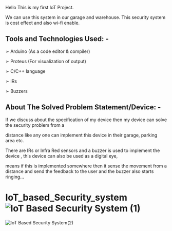 Hello 
This is my first IoT Project.

We can use this system in our garage and warehouse. This security system is cost effect and also wi-fi enable.

Tools and Technologies Used: - 
-------------------------------

➢ Arduino (As a code editor & compiler) 

➢ Proteus (For visualization of output) 

➢ C/C++ language 

➢ IRs

➢ Buzzers 


About The Solved Problem Statement/Device: - 
-----------------------------------------------------------

If we discuss about the specification of my device then my device can solve the security problem from a

distance like any one can implement this device in their garage, parking area etc.

There are IRs or Infra Red sensors and a buzzer is used to implement the device , this  device can also be used as a digital eye, 

means if this is implemented somewhere then it sense  the movement from a distance and send the feedback to the user and the buzzer also starts ringing...



# IoT_based_Security_system![IoT Based Security System (1)](https://user-images.githubusercontent.com/111687485/215099140-8d727526-dc32-4cb1-bc8b-bf3b86ea6c63.jpg)
![IoT Based Security System(2)](https://user-images.githubusercontent.com/111687485/215099148-06cf5807-ec2b-4a7e-b3e6-e4fa0d6c50c0.jpg)
